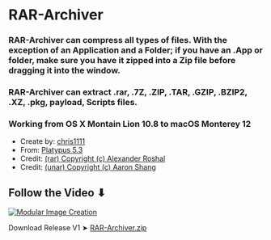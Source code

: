 # RAR-Archiver

### RAR-Archiver can compress all types of files. With the exception of an Application and a Folder; if you have an .App or folder, make sure you have it zipped into a Zip file before dragging it into the window.

### RAR-Archiver can extract .rar, .7Z, .ZIP, .TAR, .GZIP, .BZIP2, .XZ, .pkg, payload, Scripts files.

### Working from OS X Montain Lion 10.8 to macOS Monterey 12

- Create by: [chris1111](https://github.com/chris1111/)
- From: [Platypus 5.3](https://sveinbjorn.org/platypus)
- Credit: [(rar) Copyright (c) Alexander Roshal](https://www.rarlab.com/)
- Credit: [(unar) Copyright (c) Aaron Shang](https://github.com/ashang/unar)

## Follow the Video ⬇︎

[![Modular Image Creation](https://i87.servimg.com/u/f87/17/99/48/98/68747410.png)](https://youtu.be/KS8lTifiuGE)

Download Release V1 ➤ [RAR-Archiver.zip](https://github.com/chris1111/RAR-Archiver/releases/tag/V1)
